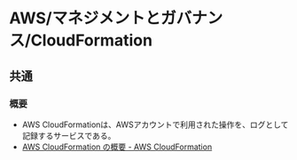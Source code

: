 # AWS/マネジメントとガバナンス/CloudFormation

## 共通

### 概要

- AWS CloudFormationは、AWSアカウントで利用された操作を、ログとして記録するサービスである。
- [AWS CloudFormation の概要 - AWS CloudFormation](https://docs.aws.amazon.com/ja_jp/AWSCloudFormation/latest/UserGuide/Welcome.html)

